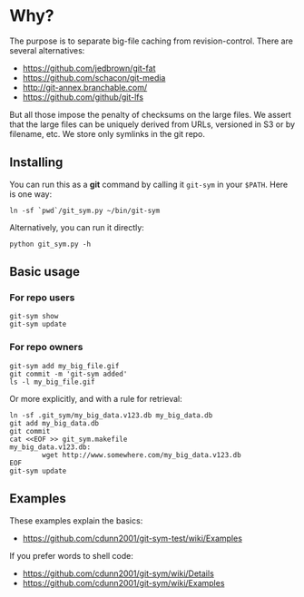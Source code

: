# Why?
The purpose is to separate big-file caching from revision-control. There are several alternatives:

  * https://github.com/jedbrown/git-fat
  * https://github.com/schacon/git-media
  * http://git-annex.branchable.com/
  * https://github.com/github/git-lfs

But all those impose the penalty of checksums on the large files. We assert that the large files can be uniquely derived from URLs, versioned in S3 or by filename, etc. We store only symlinks in the git repo.

## Installing
You can run this as a **git** command by calling it `git-sym`
in your `$PATH`. Here is one way:
```
ln -sf `pwd`/git_sym.py ~/bin/git-sym
```
Alternatively, you can run it directly:
```
python git_sym.py -h
```

## Basic usage
### For repo users
```
git-sym show
git-sym update
```
### For repo owners
```
git-sym add my_big_file.gif
git commit -m 'git-sym added'
ls -l my_big_file.gif
```
Or more explicitly, and with a rule for retrieval:
```
ln -sf .git_sym/my_big_data.v123.db my_big_data.db
git add my_big_data.db
git commit
cat <<EOF >> git_sym.makefile
my_big_data.v123.db:
        wget http://www.somewhere.com/my_big_data.v123.db
EOF
git-sym update
```

## Examples
These examples explain the basics:

* <https://github.com/cdunn2001/git-sym-test/wiki/Examples>

If you prefer words to shell code:
* <https://github.com/cdunn2001/git-sym/wiki/Details>
* <https://github.com/cdunn2001/git-sym/wiki/Examples>
